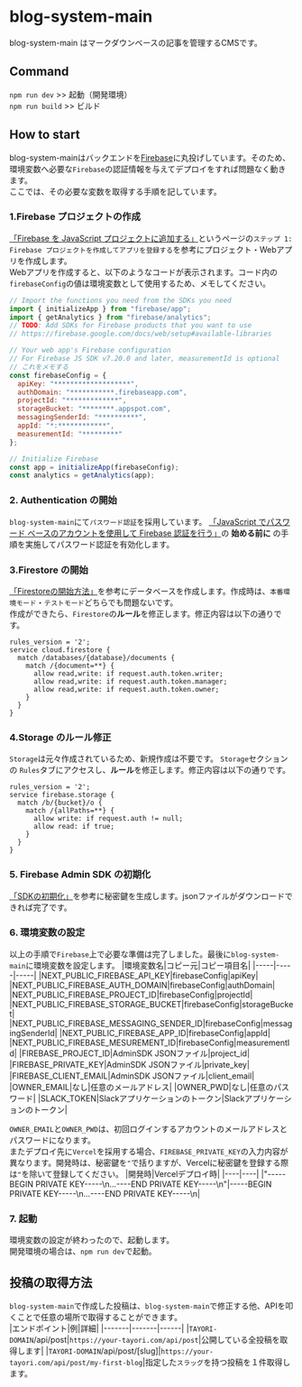 # blog-system-main
blog-system-main はマークダウンベースの記事を管理するCMSです。

## Command
`npm run dev` >> 起動（開発環境）<br>
`npm run build` >> ビルド


## How to start
blog-system-mainはバックエンドを[Firebase](https://firebase.google.com/?hl=ja)に丸投げしています。そのため、環境変数へ必要な`Firebase`の認証情報を与えてデプロイをすれば問題なく動きます。<br>
ここでは、その必要な変数を取得する手順を記しています。

### 1.Firebase プロジェクトの作成
[「Firebase を JavaScript プロジェクトに追加する」](https://firebase.google.com/docs/web/setup?hl=ja)というページの`ステップ 1: Firebase プロジェクトを作成してアプリを登録する`を参考にプロジェクト・Webアプリを作成します。<br>
Webアプリを作成すると、以下のようなコードが表示されます。コード内の`firebaseConfig`の値は環境変数として使用するため、メモしてください。
```js
// Import the functions you need from the SDKs you need
import { initializeApp } from "firebase/app";
import { getAnalytics } from "firebase/analytics";
// TODO: Add SDKs for Firebase products that you want to use
// https://firebase.google.com/docs/web/setup#available-libraries

// Your web app's Firebase configuration
// For Firebase JS SDK v7.20.0 and later, measurementId is optional
// これをメモする
const firebaseConfig = {
  apiKey: "*******************",
  authDomain: "***********.firebaseapp.com",
  projectId: "*************",
  storageBucket: "********.appspot.com",
  messagingSenderId: "**********",
  appId: "*:************",
  measurementId: "*********"
};

// Initialize Firebase
const app = initializeApp(firebaseConfig);
const analytics = getAnalytics(app);
```


### 2. Authentication の開始
`blog-system-main`にて`パスワード認証`を採用しています。
[「JavaScript でパスワード ベースのアカウントを使用して Firebase 認証を行う」](https://firebase.google.com/docs/auth/web/password-auth?hl=ja)の **始める前に** の手順を実施してパスワード認証を有効化します。<br>

### 3.Firestore の開始
[「Firestoreの開始方法」](https://firebase.google.com/docs/firestore/quickstart?authuser=0)を参考にデータベースを作成します。作成時は、`本番環境モード`・`テストモード`どちらでも問題ないです。<br>
作成ができたら、`Firestore`の**ルール**を修正します。修正内容は以下の通りです。
```
rules_version = '2';
service cloud.firestore {
  match /databases/{database}/documents {
    match /{document=**} {
      allow read,write: if request.auth.token.writer;
      allow read,write: if request.auth.token.manager;
      allow read,write: if request.auth.token.owner;
    }
  }
}
```

### 4.Storage のルール修正
`Storage`は元々作成されているため、新規作成は不要です。 `Storage`セクションの `Rules`タブにアクセスし、**ルール**を修正します。修正内容は以下の通りです。
```
rules_version = '2';
service firebase.storage {
  match /b/{bucket}/o {
    match /{allPaths=**} {
      allow write: if request.auth != null;
      allow read: if true;
    }
  }
}
```

### 5. Firebase Admin SDK の初期化
[「SDKの初期化」](https://firebase.google.com/docs/admin/setup?hl=ja#initialize-sdk)を参考に秘密鍵を生成します。jsonファイルがダウンロードできれば完了です。

### 6. 環境変数の設定
以上の手順で`Firebase`上で必要な準備は完了しました。最後に`blog-system-main`に環境変数を設定します。
|環境変数名|コピー元|コピー項目名|
|-----|-----|-----|
|NEXT_PUBLIC_FIREBASE_API_KEY|firebaseConfig|apiKey|
|NEXT_PUBLIC_FIREBASE_AUTH_DOMAIN|firebaseConfig|authDomain|
|NEXT_PUBLIC_FIREBASE_PROJECT_ID|firebaseConfig|projectId|
|NEXT_PUBLIC_FIREBASE_STORAGE_BUCKET|firebaseConfig|storageBucket|
|NEXT_PUBLIC_FIREBASE_MESSAGING_SENDER_ID|firebaseConfig|messagingSenderId|
|NEXT_PUBLIC_FIREBASE_APP_ID|firebaseConfig|appId|
|NEXT_PUBLIC_FIREBASE_MESUREMENT_ID|firebaseConfig|measurementId|
|FIREBASE_PROJECT_ID|AdminSDK JSONファイル|project_id|
|FIREBASE_PRIVATE_KEY|AdminSDK JSONファイル|private_key|
|FIREBASE_CLIENT_EMAIL|AdminSDK JSONファイル|client_email|
|OWNER_EMAIL|なし|任意のメールアドレス|
|OWNER_PWD|なし|任意のパスワード|
|SLACK_TOKEN|Slackアプリケーションのトークン|Slackアプリケーションのトークン|

`OWNER_EMAIL`と`OWNER_PWD`は、初回ログインするアカウントのメールアドレスとパスワードになります。<br>
またデプロイ先に`Vercel`を採用する場合、`FIREBASE_PRIVATE_KEY`の入力内容が異なります。開発時は、秘密鍵を`"`で括りますが、Vercelに秘密鍵を登録する際は`"`を除いて登録してください。
|開発時|Vercelデプロイ時|
|----|----|
|"-----BEGIN PRIVATE KEY-----\n...----END PRIVATE KEY-----\n"|-----BEGIN PRIVATE KEY-----\n...----END PRIVATE KEY-----\n|

### 7. 起動
環境変数の設定が終わったので、起動します。<br>
開発環境の場合は、`npm run dev`で起動。<br>

## 投稿の取得方法
`blog-system-main`で作成した投稿は、`blog-system-main`で修正する他、APIを叩くことで任意の場所で取得することができます。<br>
|エンドポイント|例|詳細|
|-------|-------|------|
|`TAYORI-DOMAIN`/api/post|`https://your-tayori.com/api/post`|公開している全投稿を取得します|
|`TAYORI-DOMAIN`/api/post/[slug]|`https://your-tayori.com/api/post/my-first-blog`|指定した`スラッグ`を持つ投稿を１件取得します。
